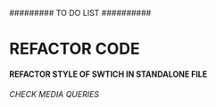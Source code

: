 ######### TO DO LIST ##########

# REFACTOR CODE 
#### REFACTOR STYLE OF SWTICH IN STANDALONE FILE
###### CHECK MEDIA QUERIES 